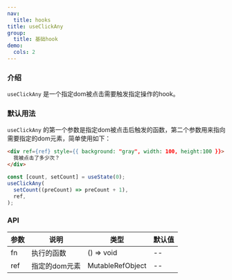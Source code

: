 ```yaml
---
nav:
  title: hooks
title: useClickAny
group:
  title: 基础hook
demo:
  cols: 2
---
```


### 介绍

`useClickAny` 是一个指定dom被点击需要触发指定操作的hook。

### 默认用法

`useClickAny` 的第一个参数是指定dom被点击后触发的函数，第二个参数用来指向需要指定的dom元素，简单使用如下：

```markdown
<div ref={ref} style={{ background: "gray", width: 100, height:100 }}>
  我被点击了多少次？
</div>
```

```js
const [count, setCount] = useState(0);
useClickAny(
  setCount((preCount) => preCount + 1),
  ref,
);
```

<code src="./demo/default.tsx"></code>

### API

| 参数 | 说明          | 类型                  | 默认值 |
| ---- | ------------- | --------------------- | ------ |
| fn   | 执行的函数    | () => void            | --     |
| ref  | 指定的dom元素 | MutableRefObject<any> | --     |
